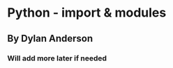 <h1>Python - import & modules</h1>
<h2>By Dylan Anderson</h2>
<h3>Will add more later if needed</h3>
